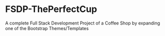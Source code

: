 # FSDP-ThePerfectCup
A complete Full Stack Development Project of a Coffee Shop by expanding one of the Bootstrap Themes/Templates
